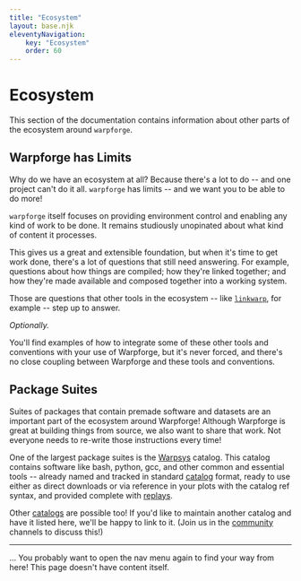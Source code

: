 ```yaml
---
title: "Ecosystem"
layout: base.njk
eleventyNavigation:
    key: "Ecosystem"
    order: 60
---
```


Ecosystem
=========

This section of the documentation contains information about other parts of the ecosystem around `warpforge`.



Warpforge has Limits
--------------------

Why do we have an ecosystem at all?
Because there's a lot to do -- and one project can't do it all.
`warpforge` has limits -- and we want you to be able to do more!

`warpforge` itself focuses on providing environment control and enabling any kind of work to be done.
It remains studiously unopinated about what kind of content it processes.

This gives us a great and extensible foundation, but when it's time to get work done,
there's a lot of questions that still need answering.
For example, questions about how things are compiled; how they're linked together;
and how they're made available and composed together into a working system.

Those are questions that other tools in the ecosystem -- like [`linkwarp`](./linkwarp/), for example --
step up to answer.

_Optionally._

You'll find examples of how to integrate some of these other tools and conventions with your use of Warpforge,
but it's never forced, and there's no close coupling between Warpforge and these tools and conventions.



Package Suites
--------------

Suites of packages that contain premade software and datasets are an important part of the ecosystem around Warpforge!
Although Warpforge is great at building things from source, we also want to share that work.
Not everyone needs to re-write those instructions every time!

One of the largest package suites is the [Warpsys](./warpsys/) catalog.
This catalog contains software like bash, python, gcc, and other common and essential tools --
already named and tracked in standard [catalog](/glossary.md#catalog) format,
ready to use either as direct downloads or via reference in your plots with the catalog ref syntax,
and provided complete with [replays](/glossary.md#replay).

Other [catalogs](/glossary.md#catalog) are possible too!
If you'd like to maintain another catalog and have it listed here, we'll be happy to link to it.
(Join us in the [community](/community.md) channels to discuss this!)



---



... You probably want to open the nav menu again to find your way from here!
This page doesn't have content itself.
